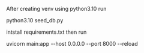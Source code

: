After creating venv using python3.10 run
 
python3.10 seed_db.py  


intstall requirements.txt then run

uvicorn main:app --host 0.0.0.0 --port 8000 --reload
